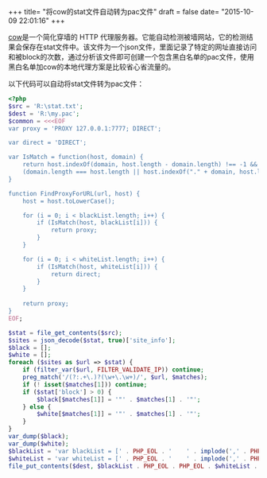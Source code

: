 +++
title= "将cow的stat文件自动转为pac文件"
draft = false
date= "2015-10-09 22:01:16"
+++

[cow](https://github.com/cyfdecyf/cow)是一个简化穿墙的 HTTP 代理服务器。它能自动检测被墙网站，它的检测结果会保存在stat文件中。该文件为一个json文件，里面记录了特定的网址直接访问和被block的次数，通过分析该文件即可创建一个包含黑白名单的pac文件，使用黑白名单加cow的本地代理方案是比较省心省流量的。

以下代码可以自动将stat文件转为pac文件：

```php
<?php
$src = 'R:\stat.txt';
$dest = 'R:\my.pac';
$common = <<<EOF
var proxy = 'PROXY 127.0.0.1:7777; DIRECT';

var direct = 'DIRECT';

var IsMatch = function(host, domain) {
    return host.indexOf(domain, host.length - domain.length) !== -1 && 
    (domain.length === host.length || host.indexOf("." + domain, host.length - ("." + domain).length) !== -1);
}

function FindProxyForURL(url, host) {
    host = host.toLowerCase();

    for (i = 0; i < blackList.length; i++) {
        if (IsMatch(host, blackList[i])) {
            return proxy;
        }
    }

    for (i = 0; i < whiteList.length; i++) {
        if (IsMatch(host, whiteList[i])) {
            return direct;
        }
    }
    
    return proxy;
}
EOF;

$stat = file_get_contents($src);
$sites = json_decode($stat, true)['site_info'];
$black = [];
$white = [];
foreach ($sites as $url => $stat) {
    if (filter_var($url, FILTER_VALIDATE_IP)) continue;
    preg_match('/(?:.+\.)?(\w+\.\w+)/', $url, $matches);
    if (! isset($matches[1])) continue;
    if ($stat['block'] > 0) {
        $black[$matches[1]] = '"' . $matches[1] . '"';
    } else {
        $white[$matches[1]] = '"' . $matches[1] . '"';
    }
}
var_dump($black);
var_dump($white);
$blackList = 'var blackList = [' . PHP_EOL . '    ' . implode(',' . PHP_EOL . '    ', $black) . PHP_EOL . '];';
$whiteList = 'var whiteList = [' . PHP_EOL . '    ' . implode(',' . PHP_EOL . '    ', $white) . PHP_EOL . '];';
file_put_contents($dest, $blackList . PHP_EOL . PHP_EOL . $whiteList . PHP_EOL . PHP_EOL . $common);
```